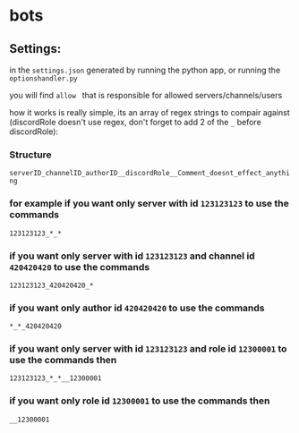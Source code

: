 


# bots



## Settings:

in the `settings.json` generated by running the python app, or running the `optionshandler.py`

you will find `allow ` that is responsible for allowed servers/channels/users

how it works is really simple, its an array of regex strings to compair against (discordRole doesn't use regex, don't forget to add 2 of the `_` before discordRole):

### Structure
`serverID_channelID_authorID__discordRole__Comment_doesnt_effect_anything`

### for example if you want only server with id `123123123` to use the commands
`123123123_*_*`

### if you want only server with id `123123123` and channel id `420420420` to use the commands
`123123123_420420420_*`

### if you want only author id `420420420` to use the commands
`*_*_420420420`

### if you want only server with id `123123123` and role id `12300001` to use the commands then 
`123123123_*_*__12300001`

### if you want only role id `12300001` to use the commands then 
`__12300001`